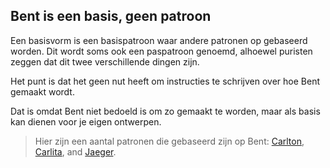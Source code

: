 
## Bent is een basis, geen patroon

Een basisvorm is een basispatroon waar andere patronen op gebaseerd worden. Dit wordt soms ook een paspatroon genoemd, alhoewel puristen zeggen dat dit twee verschillende dingen zijn.

Het punt is dat het geen nut heeft om instructies te schrijven over hoe Bent gemaakt wordt.

Dat is omdat Bent niet bedoeld is om zo gemaakt te worden, maar als basis kan dienen voor je eigen ontwerpen.

> Hier zijn een aantal patronen die gebaseerd zijn op Bent: [Carlton](/patterns/carlton), [Carlita](/patterns/carlita), and [Jaeger](/patterns/jaeger).
